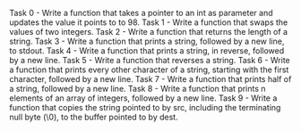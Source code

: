Task 0 - Write a function that takes a pointer to an int as parameter and updates the value it points to to 98.
Task 1 - Write a function that swaps the values of two integers.
Task 2 - Write a function that returns the length of a string.
Task 3 - Write a function that prints a string, followed by a new line, to stdout.
Task 4 - Write a function that prints a string, in reverse, followed by a new line.
Task 5 - Write a function that reverses a string.
Task 6 - Write a function that prints every other character of a string, starting with the first character, followed by a new line.
Task 7 - Write a function that prints half of a string, followed by a new line.
Task 8 - Write a function that prints n elements of an array of integers, followed by a new line.
Task 9 - Write a function that copies the string pointed to by src, including the terminating null byte (\0), to the buffer pointed to by dest.
